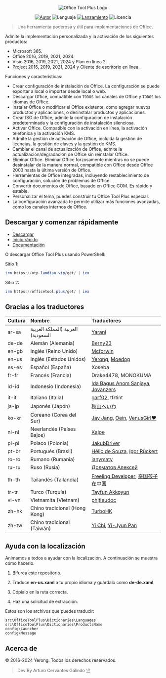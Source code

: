 

<p align="center">
<img alt="Office Tool Plus Logo" src="https://otp.landian.vip/static/images/logo.webp"/>
</p>

<p align="center">
<a href="https://www.coolhub.top/" target="_blank"><img alt="Autor" src="https://img.shields.io/badge/Autor-Yerong-blue?style=flat-square"/></a>
<img alt="Lenguaje" src="https://img.shields.io/badge/Lenguaje-C%23-green?style=flat-square"/>
<a href="https://otp.landian.vip/" target="_blank"><img alt="Lanzamiento" 
src="https://img.shields.io/github/v/release/YerongAI/Office-Tool?style=flat-square"/></a>
<img alt="Licencia" src="https://img.shields.io/github/license/YerongAI/Office-Tool?style=flat-square"/>
</p>

> Una herramienta poderosa y útil para implementaciones de Office.

Admite la implementación personalizada y la activación de los siguientes productos:

- Microsoft 365.
- Office 2016, 2019, 2021, 2024.
- Visio 2016, 2019, 2021, 2024 y Plan en línea 2.
- Project 2016, 2019, 2021, 2024 y Cliente de escritorio en línea.

Funciones y características:

- Crear configuración de instalación de Office. La configuración se puede exportar a local o importar desde local o web.
- Descargar Office, compatible con `TODOS` los canales de Office y `TODOS` los idiomas de Office.
- Instalar Office o modificar el Office existente, como agregar nuevos productos y aplicaciones, o desinstalar productos y aplicaciones.
- Crear ISO de Office, admite la configuración de instalación predeterminada y la configuración de instalación silenciosa.
- Activar Office. Compatible con la activación en línea, la activación telefónica y la activación KMS.
- Admite la gestión de activación de Office, incluida la gestión de licencias, la gestión de claves y la gestión de KMS.
- Cambiar el canal de actualización de Office, admite la actualización/degradación de Office sin reinstalar Office.
- Eliminar Office. Eliminar Office forzosamente mientras no se puede desinstalar de la manera normal, compatible con Office desde Office 2003 hasta la última versión de Office.
- Herramientas de Office integradas, incluyendo restablecimiento de configuración, solución de problemas de Office.
- Convertir documentos de Office, basado en Office COM. Es rápido y estable.
- Personalizar el tema, puedes construir tu Office Tool Plus especial.
- La configuración avanzada te permite utilizar más funciones avanzadas, como los canales internos de Office.

## Descargar y comenzar rápidamente

- [Descargar](https://otp.landian.vip/download.html)
- [Inicio rápido](https://github.com/YerongAI/Office-Tool/wiki)
- [Documentación](https://otp.landian.vip/help/)

O descargar Office Tool Plus usando PowerShell:

Sitio 1:

```powershell
irm https://otp.landian.vip/get/ | iex
```

Sitio 2:

```powershell
irm https://officetool.plus/get/ | iex
```

## Gracias a los traductores

| Cultura | Nombre | Traductores |
| :-- | :-- | :-- |
| ar-sa | العربية (المملكة العربية السعودية) | [Yarani](https://github.com/Yarani) |
| de-de | Alemán (Alemania) | [Berny23](https://steamcommunity.com/id/Berny23) |
| en-gb | Inglés (Reino Unido) | [Mcforwin](https://github.com/Mcforwin) |
| en-us | Inglés (Estados Unidos) | [Yerong](https://officetool.plus/), [Moedog](https://prprpr.love) |
| es-es | Español (España) | Xoseba |
| fr-fr | Francés (Francia) | Drake4478, MONOKUMA |
| id-id | Indonesio (Indonesia) | [Ida Bagus Anom Sanjaya](https://fb.me/Anom.Sanjaya17), [Jovanzers](https://github.com/jovanzers) |
| it-it | Italiano (Italia) | [garf02](https://github.com/garf02), tfrtint |
| ja-jp | Japonés (Japón) | [秋山へいわ](https://github.com/akio1321)|
| ko-kr | Coreano (Corea del Sur) | [Jay Jang](https://iamx.work), [Oein](https://github.com/Oein), [VenusGirl❤](https://github.com/VenusGirl) |
| nl-nl | Neerlandés (Países Bajos) | [Kajoe](https://github.com/Kajoe1) |
| pl-pl | Polaco (Polonia) | [JakubDriver](https://github.com/jakubdriver) |
| pt-br | Portugués (Brasil) | [Hélio de Souza](https://tinyurl.com/hdstec), [Igor Rückert](https://github.com/igorruckert) |
| ro-ro | Rumano (Rumania) | [ianymaty](https://github.com/ianymaty) |
| ru-ru | Ruso (Rusia) | [Долматов Алексей](https://github.com/iDolmatov) |
| th-th | Tailandés (Tailandia) | [Freeling Developer](https://github.com/freelingdeveloper), [泰国孩子在中国](https://github.com/dekthaiinchina) |
| tr-tr | Turco (Turquía) | [Tayfun Akkoyun](https://github.com/crasadure) |
| vi-vn | Vietnamita (Vietnam) | [phjtieudoc](https://github.com/phjtieudoc) |
| zh-hk | Chino tradicional (Hong Kong) | [TurboHK](https://github.com/TurboHK) |
| zh-tw | Chino tradicional (Taiwán) | [Yi Chi](https://www.cotpear.com), [Yi-Jyun Pan](https://github.com/pan93412) |

## Ayuda con la localización

Animamos a todos a ayudar con la localización. A continuación se muestra cómo hacerlo.

1. Bifurca este repositorio.

2. Traduce **en-us.xaml** a tu propio idioma y guárdalo como **de-de.xaml**.

3. Cópialo en la ruta correcta.

4. Haz una solicitud de extracción.

Estos son los archivos que puedes traducir:

``` batch
src\OfficeToolPlus\Dictionaries\Languages
src\OfficeToolPlus\Dictionaries\ProductsName
config\Launcher
config\Message
```

## Acerca de

© 2016-2024 Yerong. Todos los derechos reservados.

> Dev By Arturo Cervantes Galindo 亗
```
